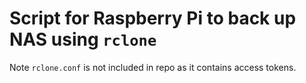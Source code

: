 # Script for Raspberry Pi to back up NAS using `rclone`

Note `rclone.conf` is not included in repo as it contains access tokens.
